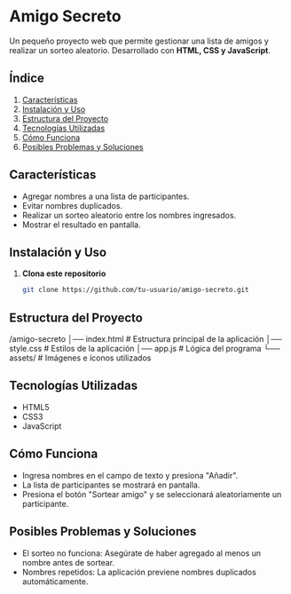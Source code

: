 # Amigo Secreto  

Un pequeño proyecto web que permite gestionar una lista de amigos y realizar un sorteo aleatorio. Desarrollado con **HTML, CSS y JavaScript**.  

## Índice  
1. [Características](#características)  
2. [Instalación y Uso](#instalación-y-uso)  
3. [Estructura del Proyecto](#estructura-del-proyecto)  
4. [Tecnologías Utilizadas](#tecnologías-utilizadas)  
5. [Cómo Funciona](#cómo-funciona)  
6. [Posibles Problemas y Soluciones](#posibles-problemas-y-soluciones)  

## Características  
- Agregar nombres a una lista de participantes.  
- Evitar nombres duplicados.  
- Realizar un sorteo aleatorio entre los nombres ingresados.  
- Mostrar el resultado en pantalla.  

## Instalación y Uso  

1. **Clona este repositorio**  
   ```sh
   git clone https://github.com/tu-usuario/amigo-secreto.git

## Estructura del Proyecto
/amigo-secreto
│── index.html       # Estructura principal de la aplicación
│── style.css        # Estilos de la aplicación
│── app.js           # Lógica del programa
└── assets/          # Imágenes e íconos utilizados

## Tecnologías Utilizadas
- HTML5
- CSS3
- JavaScript
  
## Cómo Funciona
- Ingresa nombres en el campo de texto y presiona "Añadir".
- La lista de participantes se mostrará en pantalla.
- Presiona el botón "Sortear amigo" y se seleccionará aleatoriamente un participante.
  
## Posibles Problemas y Soluciones
- El sorteo no funciona: Asegúrate de haber agregado al menos un nombre antes de sortear.
- Nombres repetidos: La aplicación previene nombres duplicados automáticamente.
